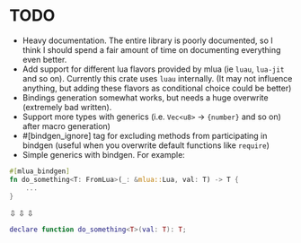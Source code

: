 # TODO
- Heavy documentation. The entire library is poorly documented, so I think I should spend a fair amount
of time on documenting everything even better.
- Add support for different lua flavors provided by mlua (ie `luau`, `lua-jit` and so on). Currently this crate
uses `luau` internally. (It may not influence anything, but adding these flavors as conditional choice could be
better)
- Bindings generation somewhat works, but needs a huge overwrite (extremely bad written).
- Support more types with generics (i.e. `Vec<u8>` -> `{number}` and so on)
after macro generation)
- #[bindgen_ignore] tag for excluding methods from participating in bindgen (useful when you overwrite default functions like `require`)
- Simple generics with bindgen. For example: 
```rust
#[mlua_bindgen]
fn do_something<T: FromLua>(_: &mlua::Lua, val: T) -> T {
    ...
}
```
⇩ ⇩ ⇩
```lua
declare function do_something<T>(val: T): T;
```